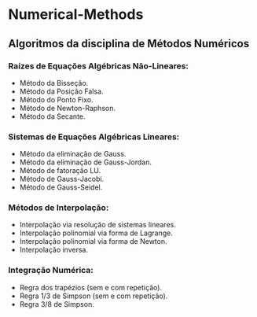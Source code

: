 # Numerical-Methods
## Algoritmos da disciplina de Métodos Numéricos


### Raízes de Equações Algébricas Não-Lineares:
- Método da Bisseção.
- Método da Posição Falsa.
- Método do Ponto Fixo.
- Método de Newton-Raphson.
- Método da Secante.

### Sistemas de Equações Algébricas Lineares:
- Método da eliminação de Gauss.
- Método da eliminação de Gauss-Jordan.
- Método de fatoração LU.
- Método de Gauss-Jacobi.
- Método de Gauss-Seidel.

### Métodos de Interpolação:
- Interpolação via resolução de sistemas lineares.
- Interpolação polinomial via forma de Lagrange.
- Interpolação polinomial via forma de Newton.
- Interpolação inversa.

### Integração Numérica:
- Regra dos trapézios (sem e com repetição).
- Regra 1/3 de Simpson (sem e com repetição).
- Regra 3/8 de Simpson.
